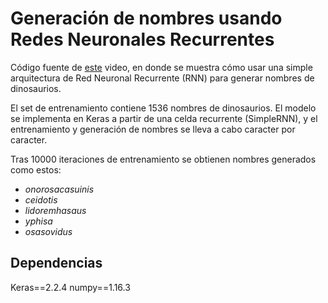 # Generación de nombres usando Redes Neuronales Recurrentes

Código fuente de [este](https://youtu.be/aA9QaPu_QpA) video, en donde se muestra cómo usar una simple arquitectura de Red Neuronal Recurrente (RNN) para generar nombres de dinosaurios.

El set de entrenamiento contiene 1536 nombres de dinosaurios. El modelo se implementa en Keras a partir de una celda recurrente (SimpleRNN), y el entrenamiento y generación de nombres se lleva a cabo caracter por caracter.

Tras 10000 iteraciones de entrenamiento se obtienen nombres generados como estos:
- *onorosacasuinis*
- *ceidotis*
- *lidoremhasaus*
- *yphisa*
- *osasovidus*

## Dependencias
Keras==2.2.4
numpy==1.16.3